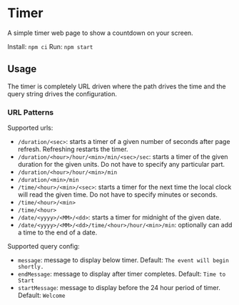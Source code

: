 # Timer

A simple timer web page to show a countdown on your screen.

Install: `npm ci`
Run: `npm start`

## Usage

The timer is completely URL driven where the path drives the time and the query string drives the configuration.

### URL Patterns

Supported urls:

 - `/duration/<sec>`: starts a timer of a given number of seconds after page refresh. Refreshing restarts the timer.
 - `/duration/<hour>/hour/<min>/min/<sec>/sec`: starts a timer of the given duration for the given units. Do not have to specify any particular part.
 - `/duration/<hour>/hour/<min>/min`
 - `/duration/<min>/min`
 - `/time/<hour>/<min>/<sec>`: starts a timer for the next time the local clock will read the given time. Do not have to specify minutes or seconds.
 - `/time/<hour>/<min>`
 - `/time/<hour>`
 - `/date/<yyyy>/<MM>/<dd>`: starts a timer for midnight of the given date.
 - `/date/<yyyy>/<MM>/<dd>/time/<hour>/hour/<min>/min`: optionally can add a time to the end of a date.

Supported query config:

 - `message`: message to display below timer. Default: `The event will begin shortly.`
 - `endMessage`: message to display after timer completes. Default: `Time to Start`
 - `startMessage`: message to display before the 24 hour period of timer. Default: `Welcome`
